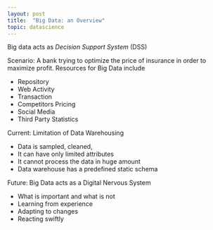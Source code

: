 ```yaml
---
layout: post
title:  "Big Data: an Overview"
topic: datascience
---
```


Big data acts as *Decision Support System* (DSS)

Scenario: A bank trying to optimize the price of insurance in order to maximize profit. Resources for Big Data include

* Repository
* Web Activity
* Transaction
* Competitors Pricing
* Social Media 
* Third Party Statistics

Current: Limitation of Data Warehousing

* Data is sampled, cleaned,
* It can have only limited attributes
* It cannot process the data in huge amount
* Data warehouse has a predefined static schema 

Future: Big Data acts as a Digital Nervous System

* What is important and what is not
* Learning from experience
* Adapting to changes 
* Reacting swiftly


